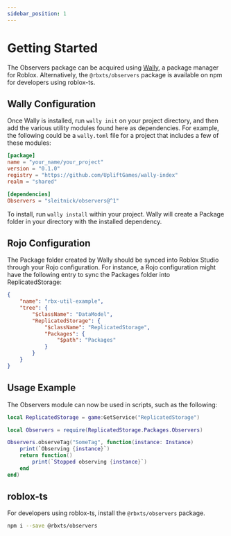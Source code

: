 ```yaml
---
sidebar_position: 1
---
```


# Getting Started

The Observers package can be acquired using [Wally](https://wally.run/), a package manager for Roblox. Alternatively, the `@rbxts/observers` package is available on npm for developers using roblox-ts.

## Wally Configuration
Once Wally is installed, run `wally init` on your project directory, and then add the various utility modules found here as dependencies. For example, the following could be a `wally.toml` file for a project that includes a few of these modules:
```toml
[package]
name = "your_name/your_project"
version = "0.1.0"
registry = "https://github.com/UpliftGames/wally-index"
realm = "shared"

[dependencies]
Observers = "sleitnick/observers@^1"
```

To install, run `wally install` within your project. Wally will create a Package folder in your directory with the installed dependency.

## Rojo Configuration
The Package folder created by Wally should be synced into Roblox Studio through your Rojo configuration. For instance, a Rojo configuration might have the following entry to sync the Packages folder into ReplicatedStorage:
```json
{
	"name": "rbx-util-example",
	"tree": {
		"$className": "DataModel",
		"ReplicatedStorage": {
			"$className": "ReplicatedStorage",
			"Packages": {
				"$path": "Packages"
			}
		}
	}
}
```

## Usage Example
The Observers module can now be used in scripts, such as the following:
```lua
local ReplicatedStorage = game:GetService("ReplicatedStorage")

local Observers = require(ReplicatedStorage.Packages.Observers)

Observers.observeTag("SomeTag", function(instance: Instance)
	print(`Observing {instance}`)
	return function()
		print(`Stopped observing {instance}`)
	end
end)
```

## roblox-ts

For developers using roblox-ts, install the `@rbxts/observers` package.

```sh
npm i --save @rbxts/observers
```

